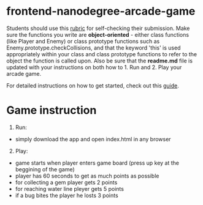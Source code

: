 frontend-nanodegree-arcade-game
===============================

Students should use this [rubric](https://review.udacity.com/#!/projects/2696458597/rubric) for self-checking their submission. Make sure the functions you write are **object-oriented** - either class functions (like Player and Enemy) or class prototype functions such as Enemy.prototype.checkCollisions, and that the keyword 'this' is used appropriately within your class and class prototype functions to refer to the object the function is called upon. Also be sure that the **readme.md** file is updated with your instructions on both how to 1. Run and 2. Play your arcade game.

For detailed instructions on how to get started, check out this [guide](https://docs.google.com/document/d/1v01aScPjSWCCWQLIpFqvg3-vXLH2e8_SZQKC8jNO0Dc/pub?embedded=true).


Game instruction
===============================
1. Run: 
* simply download the app and open index.html in any browser

2. Play: 
* game starts when player enters game board (press up key at the beggining of the game)
* player has 60 seconds to get as much points as possible
* for collecting a gem player gets 2 points
* for reaching water line pleyer gets 5 points
* if a bug bites the player he losts 3 points
